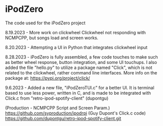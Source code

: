 # iPodZero
The code used for the iPodZero project

8.19.2023 - More work on clickwheel
Clickwheel not responding with NCMPCPP, but songs load and screen works.

8.20.2023 - Attempting a UI in Python that integrates clickwheel input

8.28.2023 - iPodZero is fully assembled, a few code touches to make such as better wheel response, button integration, and some UI touchups. I also added the file "hello.py" to utilize a package named "Click", which is not related to the clickwheel, rather command line interfaces. More info on the package at: https://pypi.org/project/click/

9.6.2023 - Added a new file, "iPodZeroTUI.c" for a better UI. It is terminal based to use less power, written in C, and is made to be integrated with Click.c from "retro-ipod-spotify-client" (dupontgu)

(Production - NCMPCPP Script and Screen Param.) https://github.com/syproduction/ipodrpi
(Guy Dupont's Click.c code) https://github.com/dupontgu/retro-ipod-spotify-client.git

